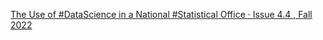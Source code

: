 [The Use of #DataScience in a National #Statistical Office · Issue 4.4 , Fall 2022 ](https://qi.tc/qi/7252)